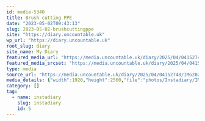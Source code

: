 ```yaml
---
id: media-5340
title: Brush cutting PPE
date: "2023-05-02T09:43:13"
slug: 2023-05-02-brushcuttingppe
site: "https://diary.uncountable.uk"
wp_url: "https://diary.uncountable.uk"
root_slug: diary
site_name: My Diary
featured_media_url: "https://media.uncountable.uk/diary/2025/04/04152748/IMG20230502104313-scaled.webp"
featured_media_srcset: "https://media.uncountable.uk/diary/2025/04/04152748/IMG20230502104313-225x300.webp 225w, https://media.uncountable.uk/diary/2025/04/04152748/IMG20230502104313-768x1024.webp 768w, https://media.uncountable.uk/diary/2025/04/04152748/IMG20230502104313-150x150.webp 150w, https://media.uncountable.uk/diary/2025/04/04152748/IMG20230502104313-480x640.webp 480w, https://media.uncountable.uk/diary/2025/04/04152748/IMG20230502104313-scaled.webp 1920w"
type: media
source_url: "https://media.uncountable.uk/diary/2025/04/04152748/IMG20230502104313-scaled.webp"
media_details: {"width":1920,"height":2560,"file":"photos/Instadiary/IMG20230502104313-scaled.webp","filesize":324854,"sizes":{"medium":{"file":"IMG20230502104313-225x300.webp","width":225,"height":300,"filesize":15942,"mime_type":"image/webp","source_url":"https://media.uncountable.uk/diary/2025/04/04152748/IMG20230502104313-225x300.webp"},"large":{"file":"IMG20230502104313-768x1024.webp","width":768,"height":1024,"filesize":112728,"mime_type":"image/webp","source_url":"https://media.uncountable.uk/diary/2025/04/04152748/IMG20230502104313-768x1024.webp"},"thumbnail":{"file":"IMG20230502104313-150x150.webp","width":150,"height":150,"filesize":6628,"mime_type":"image/webp","source_url":"https://media.uncountable.uk/diary/2025/04/04152748/IMG20230502104313-150x150.webp"},"mobwidth":{"file":"IMG20230502104313-480x640.webp","width":480,"height":640,"filesize":56034,"mime_type":"image/webp","source_url":"https://media.uncountable.uk/diary/2025/04/04152748/IMG20230502104313-480x640.webp"},"full":{"file":"IMG20230502104313-scaled.webp","width":1920,"height":2560,"mime_type":"image/webp","source_url":"https://media.uncountable.uk/diary/2025/04/04152748/IMG20230502104313-scaled.webp"}},"image_meta":{"aperture":"0","credit":"","camera":"","caption":"","created_timestamp":"0","copyright":"","focal_length":"0","iso":"0","shutter_speed":"0","title":"","orientation":"0","keywords":[]},"original_image":"IMG20230502104313.webp"}
category: []
tag:
  - name: instadiary
    slug: instadiary
    id: 5
---
```


